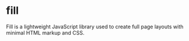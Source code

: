 fill
====

Fill is a lightweight JavaScript library used to create full page layouts with minimal HTML markup and CSS.
